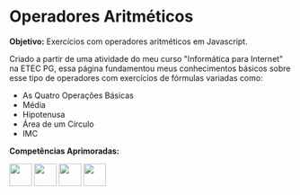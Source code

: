 # Operadores Aritméticos
**Objetivo:** Exercícios com operadores aritméticos em Javascript.

Criado a partir de uma atividade do meu curso "Informática para Internet" na ETEC PG, essa página fundamentou meus conhecimentos básicos sobre esse tipo de operadores com exercícios de fórmulas variadas como:
<ul>
  <li>As Quatro Operações Básicas</li>
  <li>Média</li>
  <li>Hipotenusa</li>
  <li>Área de um Círculo</li>
  <li>IMC</li>
</ul>

**Competências Aprimoradas:**

<p> <img src="https://cdn.jsdelivr.net/gh/devicons/devicon/icons/html5/html5-original.svg"  style="width: 40px"/>
    <img src="https://cdn.jsdelivr.net/gh/devicons/devicon/icons/css3/css3-original.svg" style="width: 40px" />
    <img src="https://cdn.jsdelivr.net/gh/devicons/devicon/icons/javascript/javascript-original.svg" style="width: 40px" />
    <img src="https://cdn.jsdelivr.net/gh/devicons/devicon/icons/figma/figma-original.svg" style="width: 40px"/>      
</p>
